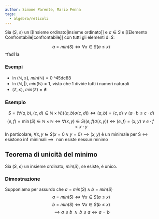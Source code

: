```yaml
---
author: Simone Parente, Mario Penna
tags:
  - algebra/reticoli
---
```

Sia $(S, \leq)$ un [[Insieme ordinato|insieme ordinato]] e  $a \in S$ e [[Elemento Confrontabile|confrontabile]] con tutti gli elementi di $S$:

$$a = min(S) \iff \forall x \in S (a \leq x)$$ ^fad11a
### Esempi
- In $(\mathbb{N}, \leq)$, $min(\mathbb{N})= 0$ ^45dc88
- In $(\mathbb{N}, |)$, $min(\mathbb{N})= 1$, visto che 1 divide tutti i numeri naturali
- $(\mathbb{Z}, \leq)$, $min(\mathbb{Z})= \nexists$
### Esempio
$$S = (\forall (a,b), (c,d) \in \mathbb{N} \times \mathbb{N}) ((a,b) \sigma (c,d)) \iff (a,b) = (c,d) \lor (a \cdot b \leq c \cdot d)$$
$$(e,f)=\min(S) \in \mathbb{N} \times \mathbb{N}\iff \forall (x,y) \in S ((e,f) \sigma (x,y)) \iff (e,f)=(x,y) \lor e \cdot f < x \cdot y$$
In particolare, $\forall x,y \in S (x=0 \lor y=0) \implies (x,y) \text{ è un minimale per S} \iff \text{ esistono } \inf \text{ minimali} \implies \text{ non esiste nessun minimo}$
## Teorema di unicità del minimo
Sia $(S, \leq)$ un insieme ordinato, $min(S)$, se esiste, è unico.
### Dimostrazione
Supponiamo per assurdo che $a=min(S) \land b=min(S)$
$$a = min(S) \iff \forall x \in S (a \leq x)$$
$$b=min(S) \iff \forall x \in S (b \leq x)$$
$$\implies a \leq b \; \; \land \; \; b \leq a \iff a = b$$
